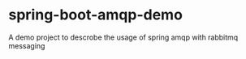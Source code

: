 # spring-boot-amqp-demo

A demo project to descrobe the usage of spring amqp with rabbitmq messaging
